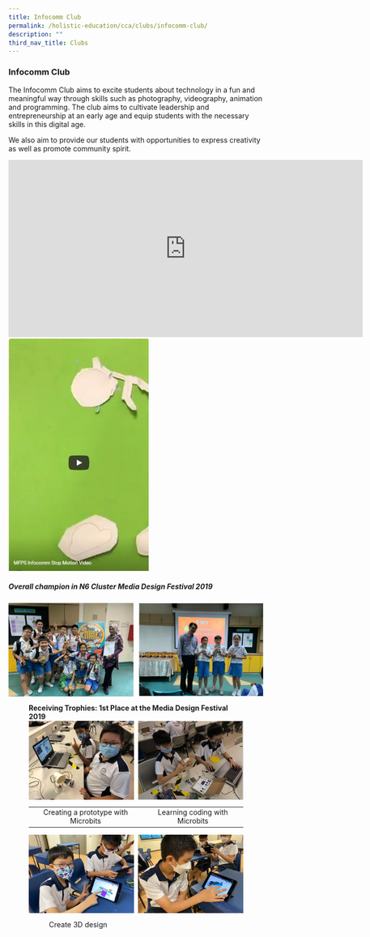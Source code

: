 ```yaml
---
title: Infocomm Club
permalink: /holistic-education/cca/clubs/infocomm-club/
description: ""
third_nav_title: Clubs
---
```

### **Infocomm Club**
The Infocomm Club aims to excite students about technology in a fun and meaningful way through skills such as photography, videography, animation and programming. The club aims to cultivate leadership and entrepreneurship at an early age and equip students with the necessary skills in this digital age. 

We also aim to provide our students with opportunities to express creativity as well as promote community spirit.

<iframe width="700" height="350" src="https://www.youtube.com/embed/jGQGgBXGkgE" title="MFPS infocomm P2 recruitment video" frameborder="0" allow="accelerometer; autoplay; clipboard-write; encrypted-media; gyroscope; picture-in-picture" allowfullscreen></iframe>

<img src="/images/infocomm5.jpg" style="width:55%">

##### **Overall champion in N6 Cluster Media Design Festival 2019**

<img src="/images/infocomm3.jpg" style="width:49%" align=left>
<img src="/images/infocomm4.jpg" style="width:49%" align=right>

<br clear="left">

<figure>
<figcaption><strong> Receiving Trophies: 1st Place at the Media Design Festival 2019
	</strong></figcaption>	

<img src="/images/infocomm1.jpg" style="width:49%" align=left>
<img src="/images/infocomm2.jpg" style="width:49%" align=right>

<br clear="left">
	
|  |  |
|:---:|:---:|
| Creating a prototype with Microbits | Learning coding with Microbits |
	
<img src="/images/infocomm6.jpg" style="width:49%" align=left>
<img src="/images/infocomm7.jpg" style="width:49%" align=right>

<br clear="left">	
	
<figure>
<figcaption> Create 3D design
	</figcaption>	
